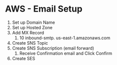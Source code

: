 # AWS - Email Setup

1. Set up Domain Name
2. Set up Hosted Zone
3. Add MX Record
	1. 10 inbound-smtp. us-east-1.amazonaws.com
4. Create SNS Topic
5.  Create SNS Subscription (email forward)
	1. Receive Confirmation email and Click Confirm
6. Create SES 
<!--stackedit_data:
eyJoaXN0b3J5IjpbLTgxMTUwNjE5NywyMDYyODgxNTI4XX0=
-->